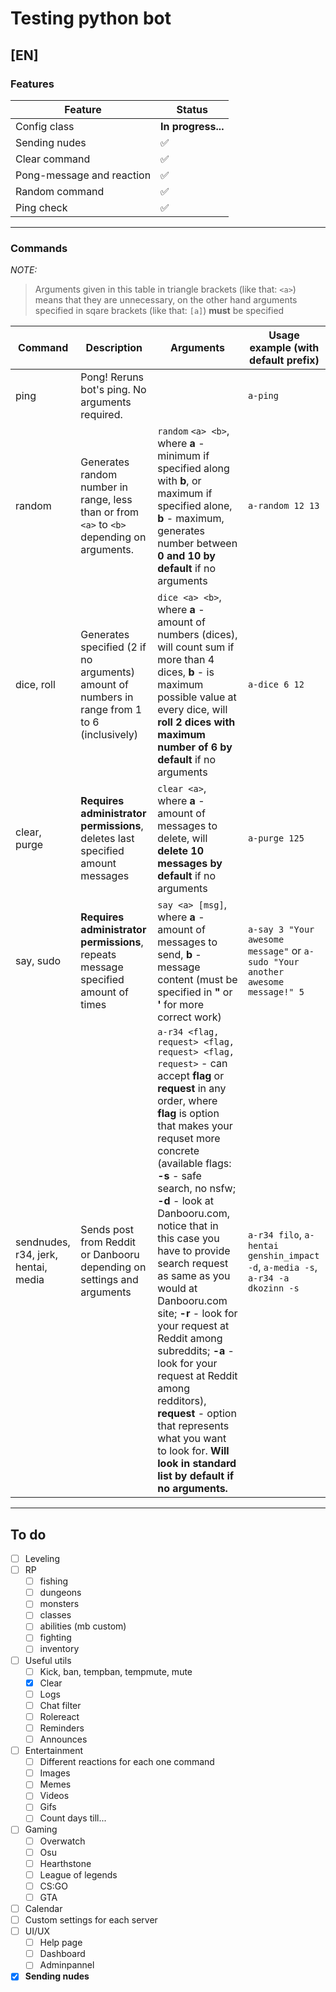 
# Testing python bot

## [EN]

### Features

| **Feature**               | **Status**         |
| ------------------------- | ------------------ |
| Config class              | **In progress...** |
| Sending nudes             | :white_check_mark: |
| Clear command             | :white_check_mark: |
| Pong-message and reaction | :white_check_mark: |
| Random command            | :white_check_mark: |
| Ping check                | :white_check_mark: |

---

### Commands

*NOTE:*

> Arguments given in this table in triangle brackets (like that: `<a>`) means that they are unnecessary, on the other hand arguments specified in sqare brackets (like that: `[a]`) **must** be specified

| Command                                   | Description                                                                                  | Arguments                                                                                                                                                                                                                                                                                                                                                                                                                                                                                                                                                                                                         | Usage example (with default prefix)                                             |
| ----------------------------------------- | -------------------------------------------------------------------------------------------- | ----------------------------------------------------------------------------------------------------------------------------------------------------------------------------------------------------------------------------------------------------------------------------------------------------------------------------------------------------------------------------------------------------------------------------------------------------------------------------------------------------------------------------------------------------------------------------------------------------------------- | ------------------------------------------------------------------------------- |
| ping                                      | Pong! Reruns bot's ping. No arguments required.                                              |                                                                                                                                                                                                                                                                                                                                                                                                                                                                                                                                                                                                                   | `a-ping`                                                                        |
| random                                    | Generates random number in range, less than or from `<a>` to `<b>` depending on arguments.   | `random` `<a> <b>`, where **a** - minimum if specified along with **b**, or maximum if specified alone, **b** - maximum, generates number between **0 and 10 by default** if no arguments                                                                                                                                                                                                                                                                                                                                                                                                                         | `a-random 12 13`                                                                |
| dice, roll                                | Generates specified (2 if no arguments) amount of numbers in range from 1 to 6 (inclusively) | `dice <a> <b>`, where **a** - amount of numbers (dices), will count sum if more than 4 dices, **b** - is maximum possible value at every dice, will **roll 2 dices with maximum number of 6 by default** if no arguments                                                                                                                                                                                                                                                                                                                                                                                          | `a-dice 6 12`                                                                   |
| clear, purge                              | **Requires administrator permissions**, deletes last specified amount messages               | `clear <a>`, where **a** - amount of messages to delete, will **delete 10 messages by default** if no arguments                                                                                                                                                                                                                                                                                                                                                                                                                                                                                                   | `a-purge 125`                                                                   |
| say, sudo                                 | **Requires administrator permissions**, repeats message specified amount of times            | `say <a> [msg]`, where **a** - amount of messages to send, **b** - message content (must be specified in **"** or **'** for more correct work)                                                                                                                                                                                                                                                                                                                                                                                                                                                                    | `a-say 3 "Your awesome message"` or `a-sudo "Your another awesome message!" 5`  |
| sendnudes, r34, jerk, hentai, media | Sends post from Reddit or Danbooru depending on settings and arguments                       | `a-r34 <flag, request> <flag, request> <flag, request>` - can accept **flag** or **request** in any order, where **flag** is option that makes your requset more concrete (available flags: **-s** - safe search, no nsfw; **-d** - look at Danbooru.com, notice that in this case you have to provide search request as same as you would at Danbooru.com site; **-r** - look for your request at Reddit among subreddits; **-a** - look for your request at Reddit among redditors), **request** - option that represents what you want to look for. **Will look in standard list by default if no arguments.** | `a-r34 filo`, `a-hentai genshin_impact -d`, `a-media -s`, `a-r34 -a dkozinn -s` |

---

## To do

- [ ] Leveling
- [ ] RP
  - [ ] fishing
  - [ ] dungeons
  - [ ] monsters
  - [ ] classes
  - [ ] abilities (mb custom)
  - [ ] fighting
  - [ ] inventory
- [ ] Useful utils
  - [ ] Kick, ban, tempban, tempmute, mute
  - [X] Clear
  - [ ] Logs
  - [ ] Chat filter
  - [ ] Rolereact
  - [ ] Reminders
  - [ ] Announces
- [ ] Entertainment
  - [ ] Different reactions for each one command
  - [ ] Images
  - [ ] Memes
  - [ ] Videos
  - [ ] Gifs
  - [ ] Count days till...
- [ ] Gaming
  - [ ] Overwatch
  - [ ] Osu
  - [ ] Hearthstone
  - [ ] League of legends
  - [ ] CS:GO
  - [ ] GTA
- [ ] Calendar
- [ ] Custom settings for each server
- [ ] UI/UX
  - [ ] Help page
  - [ ] Dashboard
  - [ ] Adminpannel
- [X] **Sending nudes**
